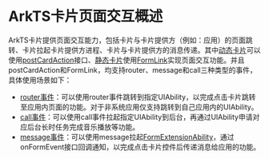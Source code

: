 # ArkTS卡片页面交互概述

ArkTS卡片提供页面交互能力，包括卡片与卡片提供方（例如：应用）的页面跳转、卡片拉起卡片提供方进程、卡片与卡片提供方的消息传递。其中[动态卡片](arkts-form-overview.md#动态卡片)可以使用[postCardAction](../reference/apis-arkui/js-apis-postCardAction.md#postcardaction-1)接口、[静态卡片](arkts-form-overview.md#静态卡片)使用[FormLink](../reference/apis-arkui/arkui-ts/ts-container-formlink.md)实现页面交互功能。并且postCardAction和FormLink，均支持router、message和call三种类型的事件，具体使用场景如下：

- [router事件](arkts-ui-widget-event-router.md)：可以使用router事件跳转到指定UIAbility，以完成点击卡片跳转至应用内页面的功能。对于非系统应用仅支持跳转到自己应用内的UIAbility。
- [call事件](arkts-ui-widget-event-call.md)：可以使用call事件拉起指定UIAbility到后台，再通过UIAbility申请对应后台长时任务完成音乐播放等功能。
- [message事件](arkts-ui-widget-event-formextensionability.md)：可以使用message拉起[FormExtensionAbility](../reference/apis-form-kit/js-apis-app-form-formExtensionAbility.md)，通过onFormEvent接口回调通知，以完成点击卡片控件后传递消息给应用的功能。
